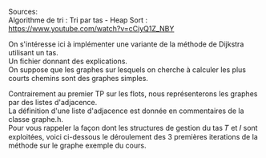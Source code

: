Sources:  
Algorithme de tri : Tri par tas - Heap Sort : https://www.youtube.com/watch?v=cCiyQ1Z_NBY  
  
  
  
On s'intéresse ici à implémenter une variante de la méthode de Dijkstra utilisant un tas.  
Un fichier donnant des explications.   
On suppose que les graphes sur lesquels on cherche à calculer les plus courts chemins sont des graphes simples.  

Contrairement au premier TP sur les flots, nous représenterons les graphes par des listes d'adjacence.  
La définition d'une liste d'adjacence est donnée en commentaires de la classe graphe.h.  
Pour vous rappeler la façon dont les structures de gestion du tas 𝑇 et 𝐼 sont exploitées, voici ci-dessous le déroulement des 3 premières iterations de la méthode sur le graphe exemple du cours.  

